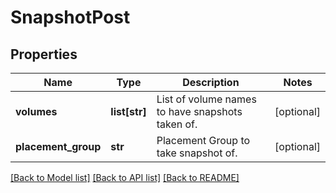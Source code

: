 # SnapshotPost

## Properties
Name | Type | Description | Notes
------------ | ------------- | ------------- | -------------
**volumes** | **list[str]** | List of volume names to have snapshots taken of. | [optional] 
**placement_group** | **str** | Placement Group to take snapshot of. | [optional] 

[[Back to Model list]](../README.md#documentation-for-models) [[Back to API list]](../README.md#documentation-for-api-endpoints) [[Back to README]](../README.md)

